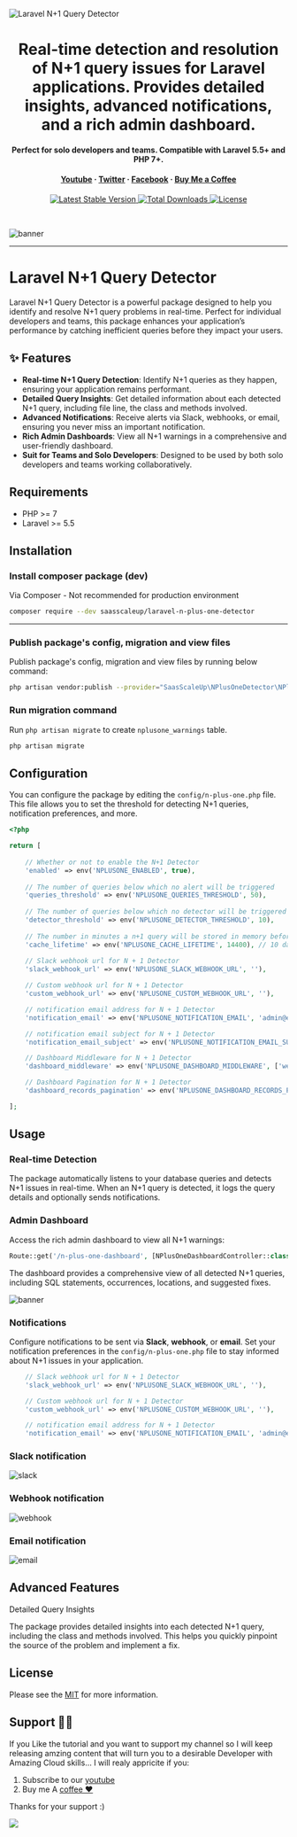 ![Laravel N+1 Query Detector](https://github.com/saasscaleup/laravel-n-plus-one-detector/blob/master/nplusone-saasscaleup.png?raw=true)

<h1 align="center">Real-time detection and resolution of N+1 query issues for Laravel applications. Provides detailed insights, advanced notifications, and a rich admin dashboard. </h1>
<h4 align="center">Perfect for solo developers and teams. Compatible with Laravel 5.5+ and PHP 7+.</h4>

<h4 align="center">
  <a href="https://youtube.com/@ScaleUpSaaS">Youtube</a>
  <span> · </span>
  <a href="https://twitter.com/ScaleUpSaaS">Twitter</a>
  <span> · </span>
  <a href="https://facebook.com/ScaleUpSaaS">Facebook</a>
  <span> · </span>
  <a href="https://buymeacoffee.com/scaleupsaas">Buy Me a Coffee</a>
</h4>

<p align="center">
   <a href="https://packagist.org/packages/saasscaleup/laravel-n-plus-one-detector">
      <img src="https://poser.pugx.org/saasscaleup/laravel-n-plus-one-detector/v/stable.png" alt="Latest Stable Version">
  </a>

  <a href="https://packagist.org/packages/saasscaleup/laravel-n-plus-one-detector">
      <img src="https://poser.pugx.org/saasscaleup/laravel-n-plus-one-detector/downloads.png" alt="Total Downloads">
  </a>

  <a href="https://packagist.org/packages/saasscaleup/laravel-n-plus-one-detector">
    <img src="https://poser.pugx.org/saasscaleup/laravel-n-plus-one-detector/license.png" alt="License">
  </a>
</p>

<br>

![banner](https://github.com/saasscaleup/laravel-n-plus-one-detector/blob/master/dashboard.png?raw=true)
<br>
<hr></hr>

# Laravel N+1 Query Detector

Laravel N+1 Query Detector is a powerful package designed to help you identify and resolve N+1 query problems in real-time. Perfect for individual developers and teams, this package enhances your application’s performance by catching inefficient queries before they impact your users.


## ✨ Features

- **Real-time N+1 Query Detection**: Identify N+1 queries as they happen, ensuring your application remains performant.
- **Detailed Query Insights**: Get detailed information about each detected N+1 query, including file line, the class and methods involved.
- **Advanced Notifications**: Receive alerts via Slack, webhooks, or email, ensuring you never miss an important notification.
- **Rich Admin Dashboards**: View all N+1 warnings in a comprehensive and user-friendly dashboard.
- **Suit for Teams and Solo Developers**: Designed to be used by both solo developers and teams working collaboratively.


## Requirements

 - PHP >= 7
 - Laravel >= 5.5

## Installation

### Install composer package (dev)

Via Composer - Not recommended for production environment

``` bash
composer require --dev saasscaleup/laravel-n-plus-one-detector
```

---

### Publish package's config, migration and view files

Publish package's config, migration and view files by running below command:

```bash
php artisan vendor:publish --provider="SaasScaleUp\NPlusOneDetector\NPlusOneDetectorServiceProvider"
```

### Run migration command

Run `php artisan migrate` to create `nplusone_warnings` table.

```bash
php artisan migrate
```


## Configuration

You can configure the package by editing the `config/n-plus-one.php` file. This file allows you to set the threshold for detecting N+1 queries, notification preferences, and more.

```php
<?php

return [
    
    // Whether or not to enable the N+1 Detector
    'enabled' => env('NPLUSONE_ENABLED', true),
    
    // The number of queries below which no alert will be triggered
    'queries_threshold' => env('NPLUSONE_QUERIES_THRESHOLD', 50),
    
    // The number of queries below which no detector will be triggered
    'detector_threshold' => env('NPLUSONE_DETECTOR_THRESHOLD', 10),
    
    // The number in minutes a n+1 query will be stored in memory before being discarded. So it won't repeat itself
    'cache_lifetime' => env('NPLUSONE_CACHE_LIFETIME', 14400), // 10 days
      
    // Slack webhook url for N + 1 Detector
    'slack_webhook_url' => env('NPLUSONE_SLACK_WEBHOOK_URL', ''),

    // Custom webhook url for N + 1 Detector
    'custom_webhook_url' => env('NPLUSONE_CUSTOM_WEBHOOK_URL', ''),

    // notification email address for N + 1 Detector
    'notification_email' => env('NPLUSONE_NOTIFICATION_EMAIL', 'admin@example.com'), // also possible: 'admin@example.com,admin2@example.com'

    // notification email subject for N + 1 Detector
    'notification_email_subject' => env('NPLUSONE_NOTIFICATION_EMAIL_SUBJECT', 'N+1 Detector Notification'),

    // Dashboard Middleware for N + 1 Detector
    'dashboard_middleware' => env('NPLUSONE_DASHBOARD_MIDDLEWARE', ['web', 'auth']),

    // Dashboard Pagination for N + 1 Detector
    'dashboard_records_pagination' => env('NPLUSONE_DASHBOARD_RECORDS_PAGINATION', 10),

];
```

## Usage

### Real-time Detection

The package automatically listens to your database queries and detects N+1 issues in real-time. When an N+1 query is detected, it logs the query details and optionally sends notifications.

### Admin Dashboard

Access the rich admin dashboard to view all N+1 warnings:

```php
Route::get('/n-plus-one-dashboard', [NPlusOneDashboardController::class, 'index'])->name('n-plus-one.dashboard');
```

The dashboard provides a comprehensive view of all detected N+1 queries, including SQL statements, occurrences, locations, and suggested fixes.

![banner](https://github.com/saasscaleup/laravel-n-plus-one-detector/blob/master/dashboard.png?raw=true)


### Notifications

Configure notifications to be sent via **Slack**, **webhook**, or **email**. Set your notification preferences in the `config/n-plus-one.php` file to stay informed about N+1 issues in your application.

```php
    // Slack webhook url for N + 1 Detector
    'slack_webhook_url' => env('NPLUSONE_SLACK_WEBHOOK_URL', ''),

    // Custom webhook url for N + 1 Detector
    'custom_webhook_url' => env('NPLUSONE_CUSTOM_WEBHOOK_URL', ''),

    // notification email address for N + 1 Detector
    'notification_email' => env('NPLUSONE_NOTIFICATION_EMAIL', 'admin@example.com'), // also possible: 'admin@example.com,admin2@example.com'
```

### Slack notification
![slack](https://github.com/saasscaleup/laravel-n-plus-one-detector/blob/master/slack1-notification.png?raw=true)
### Webhook notification
![webhook](https://github.com/saasscaleup/laravel-n-plus-one-detector/blob/master/webhook-notification.png?raw=true)
### Email notification
![email](https://github.com/saasscaleup/laravel-n-plus-one-detector/blob/master/email-notification.png?raw=true)


## Advanced Features

Detailed Query Insights

The package provides detailed insights into each detected N+1 query, including the class and methods involved. This helps you quickly pinpoint the source of the problem and implement a fix.

## License

Please see the [MIT](license.md) for more information.


## Support 🙏😃
  
 If you Like the tutorial and you want to support my channel so I will keep releasing amzing content that will turn you to a desirable Developer with Amazing Cloud skills... I will realy appricite if you:
 
 1. Subscribe to our [youtube](http://www.youtube.com/@ScaleUpSaaS?sub_confirmation=1)
 2. Buy me A [coffee ❤️](https://www.buymeacoffee.com/scaleupsaas)

Thanks for your support :)

<a href="https://www.buymeacoffee.com/scaleupsaas"><img src="https://img.buymeacoffee.com/button-api/?text=Buy me a coffee&emoji=&slug=scaleupsaas&button_colour=FFDD00&font_colour=000000&font_family=Cookie&outline_colour=000000&coffee_colour=ffffff" /></a>


